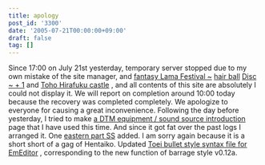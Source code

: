 ```yaml
---
title: apology
post_id: '3300'
date: '2005-07-21T00:00:00+09:00'
draft: false
tag: []
---
```


Since 17:00 on July 21st yesterday, temporary server stopped due to my own mistake of the site manager, and [fantasy Lama Festival ~](http://lama.danmaq.com/lama/) [hair ball](/!/thA/) [Disc ~ + 1](http://lama.danmaq.com/lama/) and [Toho Hirafuku castle](/!/thA/) , and all contents of this site are absolutely I could not display it. We will report on completion around 10:00 today because the recovery was completed completely. We apologize to everyone for causing a great inconvenience. Following the day before yesterday, I tried to make [a DTM equipment / sound source introduction](/category/goods?tag=dtm-tools) page that I have used this time. And since it got fat over the past logs I arranged it. One [eastern part SS](/tag/square) added. I am sorry again because it is a short short of a gag of Hentaiko. Updated [Toei bullet style syntax file for EmEditor](/emeditor-danmakufu) , corresponding to the new function of barrage style v0.12a.